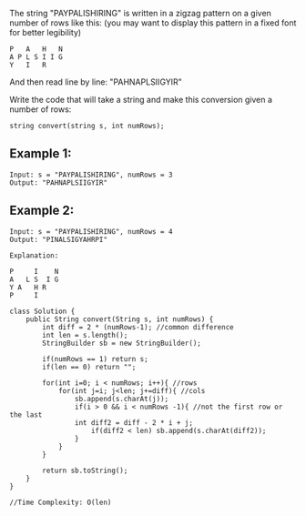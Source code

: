 The string "PAYPALISHIRING" is written in a zigzag pattern on a given number of rows like this: (you may want to display this pattern in a fixed font for better legibility)

```
P   A   H   N
A P L S I I G
Y   I   R
```

And then read line by line: "PAHNAPLSIIGYIR"

Write the code that will take a string and make this conversion given a number of rows:

```
string convert(string s, int numRows);
```

## Example 1:

```
Input: s = "PAYPALISHIRING", numRows = 3
Output: "PAHNAPLSIIGYIR"
```

## Example 2:

```
Input: s = "PAYPALISHIRING", numRows = 4
Output: "PINALSIGYAHRPI"

Explanation:

P     I    N
A   L S  I G
Y A   H R
P     I
```

```
class Solution {
    public String convert(String s, int numRows) {
        int diff = 2 * (numRows-1); //common difference
        int len = s.length();
        StringBuilder sb = new StringBuilder(); 
        
        if(numRows == 1) return s;
        if(len == 0) return "";
        
        for(int i=0; i < numRows; i++){ //rows
            for(int j=i; j<len; j+=diff){ //cols
                sb.append(s.charAt(j));
                if(i > 0 && i < numRows -1){ //not the first row or the last
                int diff2 = diff - 2 * i + j;
                    if(diff2 < len) sb.append(s.charAt(diff2));
                }
            }
        }
        
        return sb.toString(); 
    }
}

//Time Complexity: O(len)
```